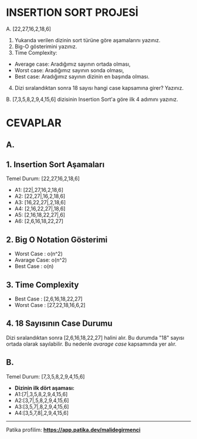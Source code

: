 # INSERTION SORT PROJESİ
A. [22,27,16,2,18,6] 
1. Yukarıda verilen dizinin sort türüne göre aşamalarını yazınız.
2. Big-O gösterimini yazınız.
3. Time Complexity: 
 * Average case: Aradığımız sayının ortada olması,
 * Worst case: Aradığımız sayının sonda olması, 
 * Best case: Aradığımız sayının dizinin en başında olması.
4. Dizi sıralandıktan sonra 18 sayısı hangi case kapsamına girer? Yazınız.

B. [7,3,5,8,2,9,4,15,6] dizisinin Insertion Sort'a göre ilk 4 adımını yazınız.

# CEVAPLAR
## A.
## 1. Insertion Sort Aşamaları

Temel Durum: [22,27,16,2,18,6]

* A1: [22|,27,16,2,18,6]
* A2: [22,27|,16,2,18,6]
* A3: [16,22,27|,2,18,6]
* A4: [2,16,22,27|,18,6]
* A5: [2,16,18,22,27|,6]
* A6: [2,6,16,18,22,27]

## 2. Big O Notation Gösterimi
* Worst Case  : o(n^2)
* Avarage Case: o(n^2)
* Best Case   : o(n)

## 3. Time Complexity
* Best Case  : [2,6,16,18,22,27]
* Worst Case : [27,22,18,16,6,2]

## 4. 18 Sayısının Case Durumu
Dizi sıralandıktan sonra [2,6,16,18,22,27] halini alır.
Bu durumda "18" sayısı ortada olarak sayılabilir.
Bu nedenle *avarage case* kapsamında yer alır. 

## B.
Temel Durum: [7,3,5,8,2,9,4,15,6]
* **Dizinin ilk dört aşaması:**
* A1:[7|,3,5,8,2,9,4,15,6]
* A2:[3,7|,5,8,2,9,4,15,6]
* A3:[3,5,7|,8,2,9,4,15,6]
* A4:[3,5,7,8|,2,9,4,15,6]

---
Patika profilim: **https://app.patika.dev/malidegirmenci**